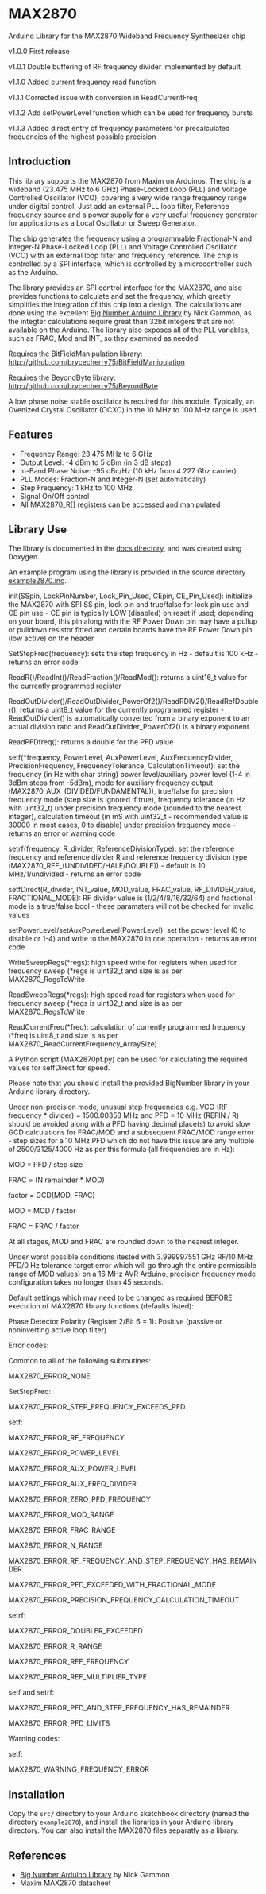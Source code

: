 # MAX2870
Arduino Library for the MAX2870 Wideband Frequency Synthesizer chip

v1.0.0 First release

v1.0.1 Double buffering of RF frequency divider implemented by default

v1.1.0 Added current frequency read function

v1.1.1 Corrected issue with conversion in ReadCurrentFreq

v1.1.2 Add setPowerLevel function which can be used for frequency bursts

v1.1.3 Added direct entry of frequency parameters for precalculated frequencies of the highest possible precision

## Introduction

This library supports the MAX2870 from Maxim on Arduinos. The chip is a wideband (23.475 MHz to 6 GHz) Phase-Locked Loop (PLL) and Voltage Controlled Oscillator (VCO), covering a very wide range frequency range
under digital control. Just add an external PLL loop filter, Reference frequency source and a power supply for a very useful 
frequency generator for applications as a Local Oscillator or Sweep Generator.  

The chip generates the frequency using a programmable Fractional-N and Integer-N Phase-Locked Loop (PLL) and Voltage Controlled Oscillator (VCO) with an external loop filter and frequency reference. The chip is controlled by 
a SPI interface, which is controlled by a microcontroller such as the Arduino.

The library provides an SPI control interface for the MAX2870, and also provides functions to calculate and set the
frequency, which greatly simplifies the integration of this chip into a design. The calculations are done using the excellent 
[Big Number Arduino Library](https://github.com/nickgammon/BigNumber) by Nick Gammon, as the integter calculations require
great than 32bit integers that are not available on the Arduino. The library also exposes all of the PLL variables, such as FRAC, Mod and INT, so they examined as needed.  

Requires the BitFieldManipulation library: http://github.com/brycecherry75/BitFieldManipulation

Requires the BeyondByte library: http://github.com/brycecherry75/BeyondByte

A low phase noise stable oscillator is required for this module. Typically, an Ovenized Crystal Oscillator (OCXO) in the 10 MHz to 100 MHz range is used.  

## Features

+ Frequency Range: 23.475 MHz to 6 GHz
+ Output Level: -4 dBm to 5 dBm (in 3 dB steps) 
+ In-Band Phase Noise: -95 dBc/Hz (10 kHz from 4.227 Ghz carrier)
+ PLL Modes: Fraction-N and Integer-N (set automatically)
+ Step Frequency: 1 kHz to 100 MHz  
+ Signal On/Off control
+ All MAX2870_R[] registers can be accessed and manipulated

## Library Use

The library is documented in the [docs directory](doc/html/), and was created using Doxygen. 

An example program using the library is provided in the source directory [example2870.ino](src/example2870.ino).

init(SSpin, LockPinNumber, Lock_Pin_Used, CEpin, CE_Pin_Used): initialize the MAX2870 with SPI SS pin, lock pin and true/false for lock pin use and CE pin use - CE pin is typically LOW (disabled) on reset if used; depending on your board, this pin along with the RF Power Down pin may have a pullup or pulldown resistor fitted and certain boards have the RF Power Down pin (low active) on the header

SetStepFreq(frequency): sets the step frequency in Hz - default is 100 kHz - returns an error code

ReadR()/ReadInt()/ReadFraction()/ReadMod(): returns a uint16_t value for the currently programmed register

ReadOutDivider()/ReadOutDivider_PowerOf2()/ReadRDIV2()/ReadRefDoubler(): returns a uint8_t value for the currently programmed register - ReadOutDivider() is automatically converted from a binary exponent to an actual division ratio and 
ReadOutDivider_PowerOf2() is a binary exponent

ReadPFDfreq(): returns a double for the PFD value

setf(*frequency, PowerLevel, AuxPowerLevel, AuxFrequencyDivider, PrecisionFrequency, FrequencyTolerance, CalculationTimeout): set the frequency (in Hz with char string) power level/auxiliary power level (1-4 in 3dBm steps from -5dBm), mode for auxiliary frequency output (MAX2870_AUX_(DIVIDED/FUNDAMENTAL)), true/false for precision frequency mode (step size is ignored if true), frequency tolerance (in Hz with uint32_t) under precision frequency mode (rounded to the nearest integer), calculation timeout (in mS with uint32_t - recommended value is 30000 in most cases, 0 to disable) under precision frequency mode - returns an error or warning code

setrf(frequency, R_divider, ReferenceDivisionType): set the reference frequency and reference divider R and reference frequency division type (MAX2870_REF_(UNDIVIDED/HALF/DOUBLE)) - default is 10 MHz/1/undivided - returns an error code

setfDirect(R_divider, INT_value, MOD_value, FRAC_value, RF_DIVIDER_value, FRACTIONAL_MODE): RF divider value is (1/2/4/8/16/32/64) and fractional mode is a true/false bool - these paramaters will not be checked for invalid values

setPowerLevel/setAuxPowerLevel(PowerLevel): set the power level (0 to disable or 1-4) and write to the MAX2870 in one operation - returns an error code

WriteSweepRegs(*regs): high speed write for registers when used for frequency sweep (*regs is uint32_t and size is as per MAX2870_RegsToWrite

ReadSweepRegs(*regs): high speed read for registers when used for frequency sweep (*regs is uint32_t and size is as per MAX2870_RegsToWrite

ReadCurrentFreq(*freq): calculation of currently programmed frequency (*freq is uint8_t and size is as per MAX2870_ReadCurrentFrequency_ArraySize)

A Python script (MAX2870pf.py) can be used for calculating the required values for setfDirect for speed.

Please note that you should install the provided BigNumber library in your Arduino library directory.

Under non-precision mode, unusual step frequencies e.g. VCO (RF frequency * divider) = 1500.00353 MHz and PFD = 10 MHz (REFIN / R) should be avoided along with a PFD having decimal place(s) to avoid slow GCD calculations for FRAC/MOD and a subsequent FRAC/MOD range error - step sizes for a 10 MHz PFD which do not have this issue are any multiple of 2500/3125/4000 Hz as per this formula (all frequencies are in Hz):

MOD = PFD / step size

FRAC = (N remainder * MOD)

factor = GCD(MOD, FRAC)

MOD = MOD / factor

FRAC = FRAC / factor

At all stages, MOD and FRAC are rounded down to the nearest integer.

Under worst possible conditions (tested with 3.999997551 GHz RF/10 MHz PFD/0 Hz tolerance target error which will go through the entire permissible range of MOD values) on a 16 MHz AVR Arduino, precision frequency mode configuration takes no longer than 45 seconds.

Default settings which may need to be changed as required BEFORE execution of MAX2870 library functions (defaults listed):

Phase Detector Polarity (Register 2/Bit 6 = 1): Positive (passive or noninverting active loop filter)

Error codes:

Common to all of the following subroutines:

MAX2870_ERROR_NONE


SetStepFreq:

MAX2870_ERROR_STEP_FREQUENCY_EXCEEDS_PFD


setf:

MAX2870_ERROR_RF_FREQUENCY

MAX2870_ERROR_POWER_LEVEL

MAX2870_ERROR_AUX_POWER_LEVEL

MAX2870_ERROR_AUX_FREQ_DIVIDER

MAX2870_ERROR_ZERO_PFD_FREQUENCY

MAX2870_ERROR_MOD_RANGE

MAX2870_ERROR_FRAC_RANGE

MAX2870_ERROR_N_RANGE

MAX2870_ERROR_RF_FREQUENCY_AND_STEP_FREQUENCY_HAS_REMAINDER

MAX2870_ERROR_PFD_EXCEEDED_WITH_FRACTIONAL_MODE

MAX2870_ERROR_PRECISION_FREQUENCY_CALCULATION_TIMEOUT


setrf:

MAX2870_ERROR_DOUBLER_EXCEEDED

MAX2870_ERROR_R_RANGE

MAX2870_ERROR_REF_FREQUENCY

MAX2870_ERROR_REF_MULTIPLIER_TYPE


setf and setrf:

MAX2870_ERROR_PFD_AND_STEP_FREQUENCY_HAS_REMAINDER

MAX2870_ERROR_PFD_LIMITS


Warning codes:

setf:

MAX2870_WARNING_FREQUENCY_ERROR

## Installation
Copy the `src/` directory to your Arduino sketchbook directory  (named the directory `example2870`), and install the libraries in your Arduino library directory.  You can also install the MAX2870 files separatly as a library.

## References

+ [Big Number Arduino Library](https://github.com/nickgammon/BigNumber) by Nick Gammon
+ Maxim MAX2870 datasheet
